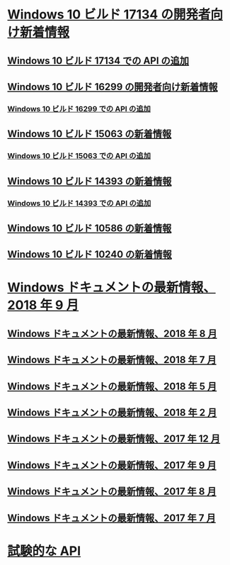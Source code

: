 # [Windows 10 ビルド 17134 の開発者向け新着情報](../whats-new/windows-10-build-17134.md)
## [Windows 10 ビルド 17134 での API の追加](../whats-new/windows-10-build-17134-api-diff.md)
## [Windows 10 ビルド 16299 の開発者向け新着情報](../whats-new/windows-10-build-16299.md)
### [Windows 10 ビルド 16299 での API の追加](../whats-new/windows-10-build-16299-api-diff.md)
## [Windows 10 ビルド 15063 の新着情報](../whats-new/windows-10-build-15063.md)
### [Windows 10 ビルド 15063 での API の追加](../whats-new/windows-10-build-15063-api-diff.md)
## [Windows 10 ビルド 14393 の新着情報](../whats-new/windows-10-build-14393.md)
### [Windows 10 ビルド 14393 での API の追加](../whats-new/windows-10-build-14393-api-diff.md)
## [Windows 10 ビルド 10586 の新着情報](../whats-new/windows-10-build-10586.md)
## [Windows 10 ビルド 10240 の新着情報](../whats-new/windows-10-build-10240.md)
# [Windows ドキュメントの最新情報、2018 年 9 月](../whats-new/windows-docs-september-2018.md)
## [Windows ドキュメントの最新情報、2018 年 8 月](../whats-new/windows-docs-august-2018.md)
## [Windows ドキュメントの最新情報、2018 年 7 月](../whats-new/windows-docs-july-2018.md)
## [Windows ドキュメントの最新情報、2018 年 5 月](../whats-new/windows-docs-may-2018.md)
## [Windows ドキュメントの最新情報、2018 年 2 月](../whats-new/windows-docs-february-2018.md)
## [Windows ドキュメントの最新情報、2017 年 12 月](../whats-new/windows-docs-december-2017.md)
## [Windows ドキュメントの最新情報、2017 年 9 月](../whats-new/windows-docs-september-2017.md)
## [Windows ドキュメントの最新情報、2017 年 8 月](../whats-new/windows-docs-august-2017.md)
## [Windows ドキュメントの最新情報、2017 年 7 月](../whats-new/windows-docs-july-2017.md)
# [試験的な API](../whats-new/experimental-apis.md)
